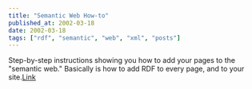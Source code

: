 ```yaml
---
title: "Semantic Web How-to"
published_at: 2002-03-18
date: 2002-03-18
tags: ["rdf", "semantic", "web", "xml", "posts"]
---
```

Step-by-step instructions showing you how to add your pages to the "semantic web." Basically is how to add RDF to every page, and to your site.[Link](http://logicerror.com/signYourPage)